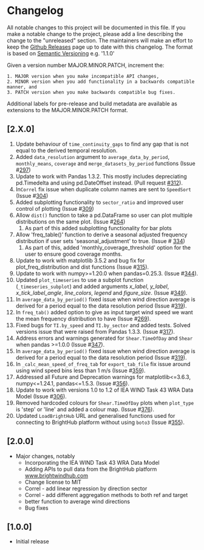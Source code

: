 # Changelog
All notable changes to this project will be documented in this file. If you make a notable change to the project, please add a line describing the change to the "unreleased" section. The maintainers will make an effort to keep the [Github Releases](https://github.com/brightwind-dev/brightwind/releases) page up to date with this changelog. The format is based on [Semantic Versioning](https://semver.org/) e.g. '1.1.0'

Given a version number MAJOR.MINOR.PATCH, increment the:

    1. MAJOR version when you make incompatible API changes,
    2. MINOR version when you add functionality in a backwards compatible manner, and
    3. PATCH version when you make backwards compatible bug fixes.

Additional labels for pre-release and build metadata are available as extensions to the MAJOR.MINOR.PATCH format.

## [2.X.0]
1. Update behaviour of `time_continuity_gaps` to find any gap that
is not equal to the derived temporal resolution.
2. Added `data_resolution` argument to `average_data_by_period`, `monthly_means`, `coverage` and 
  `merge_datasets_by_period` functions (Issue #[297](https://github.com/brightwind-dev/brightwind/issues/297))
3. Update to work with Pandas 1.3.2. This mostly includes depreciating pd.Timedelta and using pd.DateOffset instead. (Pull request [#312](https://github.com/brightwind-dev/brightwind/pull/312)).
4. In`Correl` fix issue when duplicate column names are sent to `SpeedSort` (Issue #[304](https://github.com/brightwind-dev/brightwind/issues/304))
5. Added subplotting functionality to `sector_ratio` and improved user control of plotting (Issue #[309](https://github.com/brightwind-dev/brightwind/issues/309))
6. Allow `dist()` function to take a pd.DataFrame so user can plot multiple distributions on the same plot. (Issue #[264](https://github.com/brightwind-dev/brightwind/issues/264))
   1. As part of this added subplotting functionality for bar plots
7. Allow 'freq_table()' function to derive a seasonal adjusted frequency distribution if user sets 'seasonal_adjustment' 
to true. (Issue # [334](https://github.com/brightwind-dev/brightwind/issues/334))
   1. As part of this, added 'monthly_coverage_threshold' option for the user to ensure good coverage months.
8. Update to work with matplotlib 3.5.2 and bug fix for plot_freq_distribution and dist functions (Issue #[315](https://github.com/brightwind-dev/brightwind/issues/315)). 
9. Update to work with numpy>=1.20.0 when pandas=0.25.3. (Issue #[344](https://github.com/brightwind-dev/brightwind/issues/344)). 
10. Updated `plot_timeseries` to use a subplot function (`_timeseries_subplot`) and added arguments _x_label_, _y_label_, _x_tick_label_angle_, 
_line_colors_, _legend_ and _figure_size_. (Issue #[349](https://github.com/brightwind-dev/brightwind/issues/349)).
11. In `average_data_by_period()` fixed issue when wind direction average is derived for a period equal to the data resolution period 
(Issue #[319](https://github.com/brightwind-dev/brightwind/issues/319)).
13. In `freq_tab()` added option to give as input target wind speed we want the mean frequency distribution to have 
(Issue #[269](https://github.com/brightwind-dev/brightwind/issues/269)).
12. Fixed bugs for `TI.by_speed` and `TI.by_sector` and added tests. Solved versions issue that were raised from Pandas 1.3.3. (Issue #[317](https://github.com/brightwind-dev/brightwind/issues/317)).
11. Address errors and warnings generated for `Shear.TimeOfDay` and `Shear` when pandas >=1.0.0 (Issue #[347](https://github.com/brightwind-dev/brightwind/issues/347)).
12. In `average_data_by_period()` fixed issue when wind direction average is derived for a period equal to the data resolution period (Issue #[319](https://github.com/brightwind-dev/brightwind/issues/319)).
13. In `_calc_mean_speed_of_freq_tab` for `export_tab_file` fix issue around using wind speed bins less than 1 m/s (Issue #[359](https://github.com/brightwind-dev/brightwind/issues/359)).
14. Addressed all Future and Deprecation warnings for matplotlib<=3.6.3, numpy<=1.24.1, pandas<=1.5.3. (Issue #[356](https://github.com/brightwind-dev/brightwind/issues/356)).
15. Update to work with versions 1.0 to 1.2 of IEA WIND Task 43 WRA Data Model (Issue #[306](https://github.com/brightwind-dev/brightwind/issues/306)).
16. Removed hardcoded colours for `Shear.TimeOfDay` plots when `plot_type` is 'step' or 'line' and added a colour map. (Issue #[376](https://github.com/brightwind-dev/brightwind/issues/376)).
17. Updated `LoadBrightHub` URL and generalised functions used for connecting to BrightHub platform without using `boto3` (Issue #[355](https://github.com/brightwind-dev/brightwind/issues/355)).



## [2.0.0]
- Major changes, notably
  - Incorporating the IEA WIND Task 43 WRA Data Model
  - Adding APIs to pull data from the BrightHub platform www.brightwindhub.com
  - Change license to MIT
  - Correl - add linear regression by direction sector
  - Correl - add different aggregation methods to both ref and target
  - better function to average wind directions
  - Bug fixes


## [1.0.0]
- Initial release
